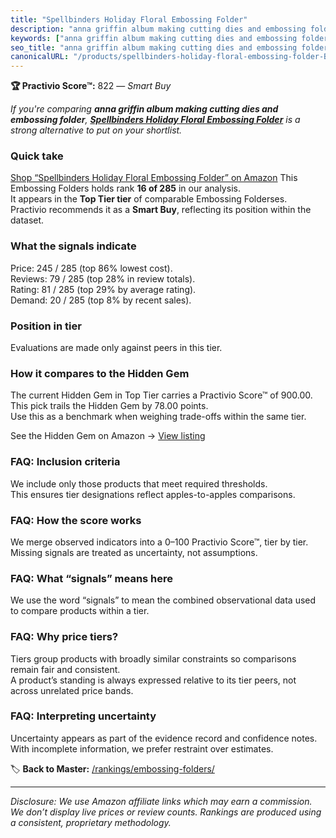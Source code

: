 ```yaml
---
title: "Spellbinders Holiday Floral Embossing Folder"
description: "anna griffin album making cutting dies and embossing folder: Data-driven within Top Tier ranking using the Practivio Score™. Positioned by quality, value, dema…"
keywords: ["anna griffin album making cutting dies and embossing folder"]
seo_title: "anna griffin album making cutting dies and embossing folder — Smart Buy Top Tier (2025)"
canonicalURL: "/products/spellbinders-holiday-floral-embossing-folder-B0BNW5BD1C/"
---
```


**🏆 Practivio Score™:** 822 — _Smart Buy_


*If you're comparing **anna griffin album making cutting dies and embossing folder**, **[Spellbinders Holiday Floral Embossing Folder](https://www.amazon.com/dp/B0BNW5BD1C?tag=practivio-20)** is a strong alternative to put on your shortlist.*
### Quick take
[Shop “Spellbinders Holiday Floral Embossing Folder” on Amazon](https://www.amazon.com/dp/B0BNW5BD1C?tag=practivio-20)
This Embossing Folders holds rank **16 of 285** in our analysis.  
It appears in the **Top Tier tier** of comparable Embossing Folderses.  
Practivio recommends it as a **Smart Buy**, reflecting its position within the dataset.

### What the signals indicate
Price: 245 / 285 (top 86% lowest cost).  
Reviews: 79 / 285 (top 28% in review totals).  
Rating: 81 / 285 (top 29% by average rating).  
Demand: 20 / 285 (top 8% by recent sales).

### Position in tier
Evaluations are made only against peers in this tier.

### How it compares to the Hidden Gem
The current Hidden Gem in Top Tier carries a Practivio Score™ of 900.00.  
This pick trails the Hidden Gem by 78.00 points.  
Use this as a benchmark when weighing trade-offs within the same tier.  

See the Hidden Gem on Amazon → [View listing](https://www.amazon.com/dp/B001BDI70A?tag=practivio-20)

### FAQ: Inclusion criteria
We include only those products that meet required thresholds.  
This ensures tier designations reflect apples-to-apples comparisons.

### FAQ: How the score works
We merge observed indicators into a 0–100 Practivio Score™, tier by tier.  
Missing signals are treated as uncertainty, not assumptions.

### FAQ: What “signals” means here
We use the word “signals” to mean the combined observational data used to compare products within a tier.

### FAQ: Why price tiers?
Tiers group products with broadly similar constraints so comparisons remain fair and consistent.  
A product’s standing is always expressed relative to its tier peers, not across unrelated price bands.

### FAQ: Interpreting uncertainty
Uncertainty appears as part of the evidence record and confidence notes.  
With incomplete information, we prefer restraint over estimates.


🏷️ **Back to Master:** [/rankings/embossing-folders/](/rankings/embossing-folders/)

---
_Disclosure: We use Amazon affiliate links which may earn a commission. We don’t display live prices or review counts. Rankings are produced using a consistent, proprietary methodology._
